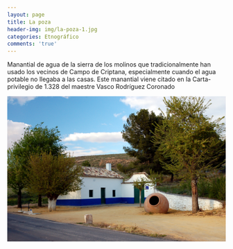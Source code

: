 ```yaml
---
layout: page
title: La poza
header-img: img/la-poza-1.jpg
categories: Etnográfico
comments: 'true'
---
```



Manantial de agua de la sierra de los molinos que tradicionalmente han usado los vecinos de Campo de Criptana, especialmente cuando el agua potable no llegaba a las casas. Este manantial viene citado en la Carta-privilegio de 1.328 del maestre Vasco Rodríguez Coronado

<div class="photos">
<img src="/img/la-poza-1.jpg" alt="La poza">
</div>
